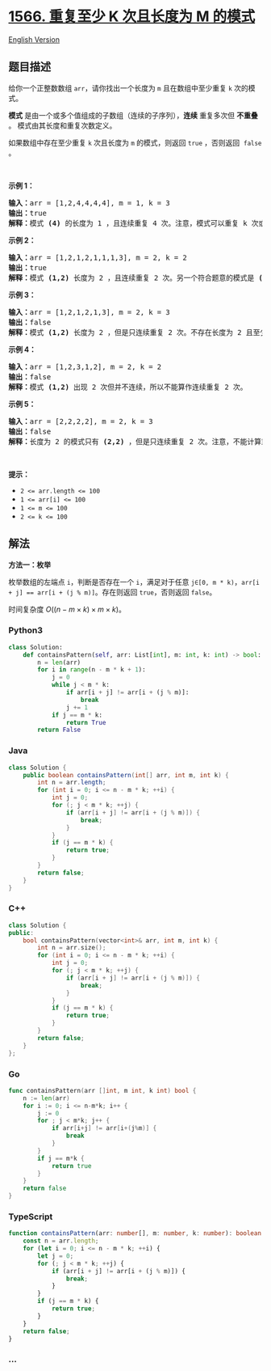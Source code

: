 # [1566. 重复至少 K 次且长度为 M 的模式](https://leetcode.cn/problems/detect-pattern-of-length-m-repeated-k-or-more-times)

[English Version](/solution/1500-1599/1566.Detect%20Pattern%20of%20Length%20M%20Repeated%20K%20or%20More%20Times/README_EN.md)

## 题目描述

<!-- 这里写题目描述 -->

<p>给你一个正整数数组 <code>arr</code>，请你找出一个长度为 <code>m</code> 且在数组中至少重复 <code>k</code> 次的模式。</p>

<p><strong>模式</strong> 是由一个或多个值组成的子数组（连续的子序列），<strong>连续</strong> 重复多次但 <strong>不重叠</strong> 。 模式由其长度和重复次数定义。</p>

<p>如果数组中存在至少重复 <code>k</code> 次且长度为 <code>m</code> 的模式，则返回 <code>true</code> ，否则返回&nbsp; <code>false</code> 。</p>

<p>&nbsp;</p>

<p><strong>示例 1：</strong></p>

<pre><strong>输入：</strong>arr = [1,2,4,4,4,4], m = 1, k = 3
<strong>输出：</strong>true
<strong>解释：</strong>模式 <strong>(4)</strong> 的长度为 1 ，且连续重复 4 次。注意，模式可以重复 k 次或更多次，但不能少于 k 次。
</pre>

<p><strong>示例 2：</strong></p>

<pre><strong>输入：</strong>arr = [1,2,1,2,1,1,1,3], m = 2, k = 2
<strong>输出：</strong>true
<strong>解释：</strong>模式 <strong>(1,2)</strong> 长度为 2 ，且连续重复 2 次。另一个符合题意的模式是 <strong>(2,1) </strong>，同样重复 2 次。
</pre>

<p><strong>示例 3：</strong></p>

<pre><strong>输入：</strong>arr = [1,2,1,2,1,3], m = 2, k = 3
<strong>输出：</strong>false
<strong>解释：</strong>模式 <strong>(1,2)</strong> 长度为 2 ，但是只连续重复 2 次。不存在长度为 2 且至少重复 3 次的模式。
</pre>

<p><strong>示例 4：</strong></p>

<pre><strong>输入：</strong>arr = [1,2,3,1,2], m = 2, k = 2
<strong>输出：</strong>false
<strong>解释：</strong>模式 <strong>(1,2)</strong> 出现 2 次但并不连续，所以不能算作连续重复 2 次。
</pre>

<p><strong>示例 5：</strong></p>

<pre><strong>输入：</strong>arr = [2,2,2,2], m = 2, k = 3
<strong>输出：</strong>false
<strong>解释：</strong>长度为 2 的模式只有 <strong>(2,2)</strong> ，但是只连续重复 2 次。注意，不能计算重叠的重复次数。
</pre>

<p>&nbsp;</p>

<p><strong>提示：</strong></p>

<ul>
	<li><code>2 &lt;= arr.length &lt;= 100</code></li>
	<li><code>1 &lt;= arr[i] &lt;= 100</code></li>
	<li><code>1 &lt;= m&nbsp;&lt;= 100</code></li>
	<li><code>2 &lt;= k&nbsp;&lt;= 100</code></li>
</ul>

## 解法

<!-- 这里可写通用的实现逻辑 -->

**方法一：枚举**

枚举数组的左端点 `i`，判断是否存在一个 `i`，满足对于任意 `j∈[0, m * k)`，`arr[i + j] == arr[i + (j % m)]`。存在则返回 `true`，否则返回 `false`。

时间复杂度 $O((n-m\times k)\times m \times k)$。

<!-- tabs:start -->

### **Python3**

<!-- 这里可写当前语言的特殊实现逻辑 -->

```python
class Solution:
    def containsPattern(self, arr: List[int], m: int, k: int) -> bool:
        n = len(arr)
        for i in range(n - m * k + 1):
            j = 0
            while j < m * k:
                if arr[i + j] != arr[i + (j % m)]:
                    break
                j += 1
            if j == m * k:
                return True
        return False
```

### **Java**

<!-- 这里可写当前语言的特殊实现逻辑 -->

```java
class Solution {
    public boolean containsPattern(int[] arr, int m, int k) {
        int n = arr.length;
        for (int i = 0; i <= n - m * k; ++i) {
            int j = 0;
            for (; j < m * k; ++j) {
                if (arr[i + j] != arr[i + (j % m)]) {
                    break;
                }
            }
            if (j == m * k) {
                return true;
            }
        }
        return false;
    }
}
```

### **C++**

```cpp
class Solution {
public:
    bool containsPattern(vector<int>& arr, int m, int k) {
        int n = arr.size();
        for (int i = 0; i <= n - m * k; ++i) {
            int j = 0;
            for (; j < m * k; ++j) {
                if (arr[i + j] != arr[i + (j % m)]) {
                    break;
                }
            }
            if (j == m * k) {
                return true;
            }
        }
        return false;
    }
};
```

### **Go**

```go
func containsPattern(arr []int, m int, k int) bool {
	n := len(arr)
	for i := 0; i <= n-m*k; i++ {
		j := 0
		for ; j < m*k; j++ {
			if arr[i+j] != arr[i+(j%m)] {
				break
			}
		}
		if j == m*k {
			return true
		}
	}
	return false
}
```

### **TypeScript**

```ts
function containsPattern(arr: number[], m: number, k: number): boolean {
    const n = arr.length;
    for (let i = 0; i <= n - m * k; ++i) {
        let j = 0;
        for (; j < m * k; ++j) {
            if (arr[i + j] != arr[i + (j % m)]) {
                break;
            }
        }
        if (j == m * k) {
            return true;
        }
    }
    return false;
}
```

### **...**

```

```

<!-- tabs:end -->
